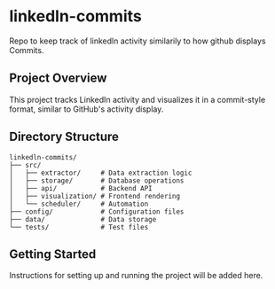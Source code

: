 # linkedln-commits
Repo to keep track of linkedln activity similarily to how github displays Commits.

## Project Overview
This project tracks LinkedIn activity and visualizes it in a commit-style format, similar to GitHub's activity display.

## Directory Structure
```
linkedln-commits/
├── src/
│   ├── extractor/     # Data extraction logic
│   ├── storage/       # Database operations
│   ├── api/           # Backend API
│   ├── visualization/ # Frontend rendering
│   └── scheduler/     # Automation
├── config/            # Configuration files
├── data/              # Data storage
└── tests/             # Test files
```

## Getting Started
Instructions for setting up and running the project will be added here.
